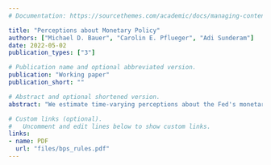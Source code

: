 ```yaml
---
# Documentation: https://sourcethemes.com/academic/docs/managing-content/

title: "Perceptions about Monetary Policy"
authors: ["Michael D. Bauer", "Carolin E. Pflueger", "Adi Sunderam"]
date: 2022-05-02
publication_types: ["3"]

# Publication name and optional abbreviated version.
publication: "Working paper"
publication_short: ""

# Abstract and optional shortened version.
abstract: "We estimate time-varying perceptions about the Fed's monetary policy rule from cross-sectional survey data and document systematic shifts in the perceived rule that are relevant for both monetary policy and asset pricing. First, the perceived reaction coefficient to the output gap varies over the business cycle, consistent with a cycle of quick rate cuts but gradual tightenings. Second, this variation in the perceived rule explains changes in the sensitivity of interest rates to macroeconomic announcements. Third, high-frequency monetary policy surprises lead to updates in beliefs about the policy rule that depend on the state of the business cycle and are consistent with the predictions of rational learning. Fourth, when monetary policy is perceived to be more responsive to real activity, risk premia on long-term Treasury bonds are low, consistent with standard asset pricing logic. Our findings can explain several empirical puzzles, such as systematic forecast errors about short-term interest rates and the decoupling of long-term rates during tightening cycles."

# Custom links (optional).
#   Uncomment and edit lines below to show custom links.
links:
- name: PDF
  url: "files/bps_rules.pdf"
---
```


